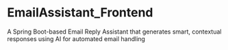 # EmailAssistant_Frontend
A Spring Boot-based Email Reply Assistant that generates smart, contextual responses using AI for automated email handling
